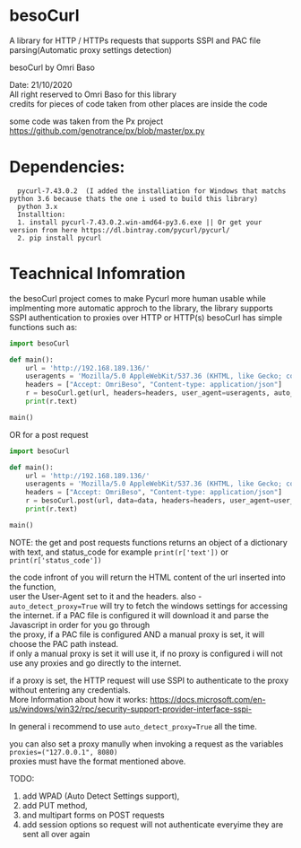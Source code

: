 # besoCurl
A library for HTTP / HTTPs requests that supports SSPI and PAC file parsing(Automatic proxy settings detection)

besoCurl by Omri Baso  

Date: 21/10/2020  
All right reserved to Omri Baso for this library  
credits for pieces of code taken from other places are inside the code  

some code was taken from the Px project  
https://github.com/genotrance/px/blob/master/px.py  
# Dependencies:   
      pycurl-7.43.0.2  (I added the installiation for Windows that matchs python 3.6 because thats the one i used to build this library)  
      python 3.x 
      Installtion:  
      1. install pycurl-7.43.0.2.win-amd64-py3.6.exe || Or get your version from here https://dl.bintray.com/pycurl/pycurl/
      2. pip install pycurl

# Teachnical Infomration  
the besoCurl project comes to make Pycurl more human usable while implmenting 
more automatic approch to the library, the library supports SSPI authentication to proxies over HTTP or HTTP(s) 
besoCurl has simple functions such as:  
```python  
import besoCurl

def main():  
    url = 'http://192.168.189.136/'
    useragents = 'Mozilla/5.0 AppleWebKit/537.36 (KHTML, like Gecko; compatible; Googlebot/2.1; Safari/537.36'  
    headers = ["Accept: OmriBeso", "Content-type: application/json"]  
    r = besoCurl.get(url, headers=headers, user_agent=useragents, auto_detect_proxy=True)  
    print(r.text)  

main()  
```

OR for a post request

```python
import besoCurl

def main():
    url = 'http://192.168.189.136/'
    useragents = 'Mozilla/5.0 AppleWebKit/537.36 (KHTML, like Gecko; compatible; Googlebot/2.1; Safari/537.36'
    headers = ["Accept: OmriBeso", "Content-type: application/json"]
    r = besoCurl.post(url, data=data, headers=headers, user_agent=user_agent, auto_detect_proxy=True)
    print(r.text)

main()    
```

NOTE: the get and post requests functions returns an object of a dictionary with text, and status_code
for example `print(r['text'])` or `print(r['status_code'])`

the code infront of you will return the HTML content of the url inserted into the function,  
user the User-Agent set to it and the headers. 
also - `auto_detect_proxy=True` will try to fetch the windows settings for accessing the internet. 
if a PAC file is configured it will download it and parse the Javascript in order for you go through   
the proxy, if a PAC file is configured AND a manual proxy is set, it will choose the PAC path instead.  
if only a manual proxy is set it will use it, if no proxy is configured i will not use any proxies and go directly to the internet.  

if a proxy is set, the HTTP request will use SSPI to authenticate to the proxy without entering any credentials.  
More Information about how it works: https://docs.microsoft.com/en-us/windows/win32/rpc/security-support-provider-interface-sspi-  

In general i recommend to use `auto_detect_proxy=True` all the time.  

you can also set a proxy manully when invoking a request as the variables `proxies=("127.0.0.1", 8080)`  
proxies must have the format mentioned above.  

TODO:  
1. add WPAD (Auto Detect Settings support),  
2. add PUT method,  
3. and multipart forms on POST requests 
4. add session options so request will not authenticate everyime they are sent all over again  
